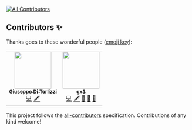 
<!-- ALL-CONTRIBUTORS-BADGE:START - Do not remove or modify this section -->
[![All Contributors](https://img.shields.io/badge/all_contributors-2-orange.svg?style=flat-square)](#contributors-)
<!-- ALL-CONTRIBUTORS-BADGE:END -->
## Contributors ✨

Thanks goes to these wonderful people ([emoji key](https://allcontributors.org/docs/en/emoji-key)):

<!-- ALL-CONTRIBUTORS-LIST:START - Do not remove or modify this section -->
<!-- prettier-ignore-start -->
<!-- markdownlint-disable -->
<table>
  <tr>
    <td align="center"><a href="https://lotar.altervista.org"><img src="https://avatars0.githubusercontent.com/u/1824717?v=4" width="100px;" alt=""/><br /><sub><b>Giuseppe Di Terlizzi</b></sub></a><br /><a href="https://github.com/gx1/DockerSecurityPlayground/commits?author=giterlizzi" title="Code">💻</a> <a href="#content-giterlizzi" title="Content">🖋</a></td>
    <td align="center"><a href="https://github.com/giper45"><img src="https://avatars2.githubusercontent.com/u/18548727?v=4" width="100px;" alt=""/><br /><sub><b>gx1</b></sub></a><br /><a href="https://github.com/gx1/DockerSecurityPlayground/commits?author=giper45" title="Code">💻</a> <a href="#content-giper45" title="Content">🖋</a> <a href="#design-giper45" title="Design">🎨</a> <a href="https://github.com/gx1/DockerSecurityPlayground/commits?author=giper45" title="Documentation">📖</a> <a href="#maintenance-giper45" title="Maintenance">🚧</a></td>
  </tr>
</table>

<!-- markdownlint-enable -->
<!-- prettier-ignore-end -->
<!-- ALL-CONTRIBUTORS-LIST:END -->

This project follows the [all-contributors](https://github.com/all-contributors/all-contributors) specification. Contributions of any kind welcome!